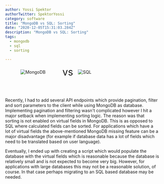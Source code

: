 ```yaml
---
author: Yossi Spektor
authorTwitter: SpektorYossi
category: software
title: "MongoDB vs SQL: Sorting"
date: "2020-12-05T15:31:03.284Z"
description: "MongoDB vs SQL: Sorting"
tags:
  - mongodb
  - sql
  - sorting

---
```


<div style="display:flex;align-items:center;padding-left:10%;padding-right:10%;padding-bottom:50px;">
    <div style="width:30%;">
        <img src="/images/blog/mongodb.png"
            alt="MongoDB"
            style="margin:0;"
            />
    </div>
        <span style="font-size: 32px;padding-left:16px;padding-right:16px;"> vs </span>
    <div style="width:30%;">
    <img src="/images/blog/sql.png"
        alt="SQL"
        />
    </div>
</div>

Recently, I had to add several API endpoints which provide pagination, filter and sort parameters to the client while using MongoDB as database. Implementing pagination and filtering wasn't complicated however I hit a major setback when implementing sorting logic. The reason was that sorting is not enabled on virtual fields in MongoDB. This is as opposed to SQL where calculated fields can be sorted. For applications which have a lot of virtual fields the above-mentioned MongoDB missing feature can be a major disadvantage (for example if database data has a lot of fields which need to be translated based on user language).

Eventually, I ended up with creating a script which would populate the database with the virtual fields which is reasonable because the database is relatively small and is not expected to become very big. However, for applications with large databases this may not be a reasonable solution, of course. In that case perhaps migrating to an SQL based database may be needed.
